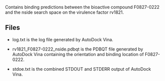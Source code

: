 Contains binding predictions between the bioactive compound F0827-0222 and the nside search space on the virulence factor rv1821.

## Files

- log.txt is the log file generated by AutoDock Vina.

- rv1821_F0827-0222_nside.pdbqt is the PDBQT file generated by AutoDock Vina containing the orientation and binding location of F0827-0222.

- stdoe.txt is the combined STDOUT and STDERR output of AutoDock Vina.

